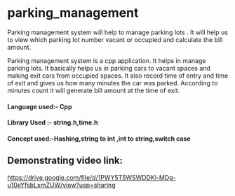 # parking_management
Parking management system will help to manage parking lots . It will help us to view which parking lot number vacant or occupied and calculate the bill amount.

Parking management system is a cpp application. It helps in manage parking lots. It basically helps us in parking cars to vacant spaces and making exit cars from occupied spaces. It also record time of entry and time of exit and gives us how many minutes the car was parked. According to minutes count it will generate bill amount  at the time of exit.

#### Language used:- Cpp
#### Library Used :- string.h,time.h
#### Concept used:-Hashing,string to int ,int to string,switch case

## Demonstrating  video link:
https://drive.google.com/file/d/1PWY5T5WSWDDKl-MDg-u10eYfsbLxmZUW/view?usp=sharing


